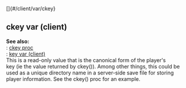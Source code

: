 []{#/client/var/ckey}    
## ckey var (client)    
**See also:**    
:   [ckey proc](/ref/proc/ckey)    
:   [key var (client)](/ref/client/var/key)    
This is a read-only value that is the canonical form of the player\'s    
key (ie the value returned by ckey()). Among other things, this could be    
used as a unique directory name in a server-side save file for storing    
player information. See the ckey() proc for an example.  
